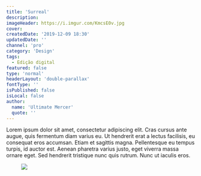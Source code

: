 ```yaml
---
title: 'Surreal'
description:
imageHeader: https://i.imgur.com/KmcsE0v.jpg
cover:
createdDate: '2019-12-09 18:30'
updatedDate: ''
channel: 'pro'
category: 'Design'
tags:
  - Edição digital
featured: false
type: 'normal'
headerLayout: 'double-parallax'
fontType: ''
isPublished: false
isLocal: false
author:
  name: 'Ultimate Mercer'
  quote: ''
---
```


Lorem ipsum dolor sit amet, consectetur adipiscing elit. Cras cursus ante augue, quis fermentum diam varius eu. Ut hendrerit erat a lectus facilisis, eu consequat eros accumsan. Etiam et sagittis magna. Pellentesque eu tempus turpis, id auctor est. Aenean pharetra varius justo, eget viverra massa ornare eget. Sed hendrerit tristique nunc quis rutrum. Nunc ut iaculis eros.

<figure>
<img src="https://i.imgur.com/KmcsE0v.jpg" class="img-fluid mx-auto d-block">
</figure>
